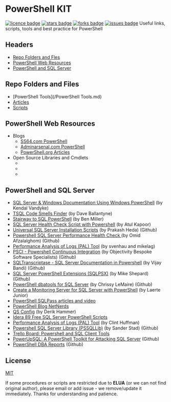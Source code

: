 # PowerShell KIT
[![licence badge]][licence]
[![stars badge]][stars]
[![forks badge]][forks]
[![issues badge]][issues]
Useful links, scripts, tools and best practice for PowerShell


## Headers
 - [Repo Folders and Fles](#repo-folders-and-files)
 - [PowerShell Web Resources](PowerShell-web-resources)
 - [PowerShell and SQL Server](powershell-and-sql-server)

## Repo Folders and Files
 - [PowerShell Tools](/PowerShell Tools.md)
 - [Articles](/Articles)
 - [Scripts](/Scripts)


## PowerShell Web Resources
 - Blogs
   - [SS64.com PowerShell](www.ss64.com/ps/)
   - [Adminarsenal.com PowerShell](http://www.adminarsenal.com/admin-arsenal-blog/category/powershell/)
   - [PowerShell.org Articles](https://powershell.org/articles/)
 - Open Source Libraries and Cmdlets
   - [excelpslib - Excel PowerShell Library]:http://excelpslib.codeplex.com/
   - [Invoke-Parallel]:https://github.com/RamblingCookieMonster/Invoke-Parallel
   - [PSExcel]:https://github.com/RamblingCookieMonster/PSExcel


## PowerShell and SQL Server
 - [SQL Server & Windows Documentation Using Windows PowerShell](https://sqlpowerdoc.codeplex.com/) (by Kendal Vandyke)
 - [TSQL Code Smells Finder](https://tsqlsmells.codeplex.com/) (by Dave Ballantyne)
 - [Stairway to SQL PowerShell](http://www.sqlservercentral.com/stairway/91327/) (by Ben Miller)
 - [SQL Server Health Check Script with Powershell](http://www.codeproject.com/Tips/848661/SQL-Server-Health-Check-Script-with-Powershell) (by Atul Kapoor)
 - [Universal SQL Server Installation Scripts](https://github.com/ktaranov/Universal-SQL-Installation-Scripts) (by Prakash Heda)  (Github)
 - [Powershell SQL Server Performance Health Check ](https://github.com/SpeedySQL/HealthCheck) (by Omid Afzalalghom) (Github)
 - [Performance Analysis of Logs (PAL) Tool](http://pal.codeplex.com/) (by svenhau and mikelag)
 - [PSCI - Powershell Continuous Integration](https://github.com/ObjectivityBSS/PSCI) (by Objectivity Bespoke Software Specialists) (Github)
 - [SQLTranscriptase - SQL Server Documentation in Powershell](https://github.com/vijaybandi/SQLTranscriptase) (by Vijay Bandi) (Github)
 - [SQL Server PowerShell Extensions (SQLPSX)](https://github.com/MikeShepard/SQLPSX) (by Mike Shepard) (Github)
 - [PowerShell dbatools for SQL Server](https://github.com/ctrlbold/dbatools) (by Chrissy LeMaire) (Github)
 - [Create a Monitoring Server for SQL Server with PowerShell](https://www.simple-talk.com/sql/database-administration/create-a-monitoring-server-for-sql-server-with-powershell/) (by Laerte Junior)
 - [PowerShell SQLPass articles and video](http://powershell.sqlpass.org/default.aspx)
 - [PowerShell Blog NetNerds](https://blog.netnerds.net/)
 - [QS Config](http://www.sqlhammer.com/qs-config/) (by Derik Hammer)
 - [Idera 89 Free SQL Server PowerShell Scripts](https://www.idera.com/productssolutions/freetools/sqlpowershellscripts)
 - [Performance Analysis of Logs (PAL) Tool](https://pal.codeplex.com/) (by Clint Huffman)
 - [Powershell SQL Server Library (PSSQLLib)](https://github.com/sanderstad/PSSQLLib) (by Sander Stad) (Github)
 - [Trello Board: Powershell and SQL Client Tools](https://trello.com/b/NEerYXUU/powershell-sql-client-tools-sqlps-ssms)
 - [PowerUpSQL: A PowerShell Toolkit for Attacking SQL Server](https://github.com/NetSPI/PowerUpSQL) (Github)
 - [PowerShell DBA Reports](https://github.com/SQLDBAWithABeard/dbareports) (Github)


## License
[MIT](/LICENSE.md)

If some procedures or scripts are restricted due to **ELUA** (or we can not find original author), please email or add issue - we remove/update it immediately.
Thanks for understanding and patience.


[licence badge]:https://img.shields.io/badge/license-MIT-blue.svg
[stars badge]:https://img.shields.io/github/stars/ktaranov/PowerShell-kit.svg
[forks badge]:https://img.shields.io/github/forks/ktaranov/PowerShell-kit.svg
[issues badge]:https://img.shields.io/github/issues/ktaranov/PowerShell-kit.svg

[licence]:https://github.com/ktaranov/PowerShell-kit/blob/master/LICENSE.md
[stars]:https://github.com/ktaranov/PowerShell-kit/stargazers
[forks]:https://github.com/ktaranov/PowerShell-kit/network
[issues]:https://github.com/ktaranov/PowerShell-kit/issues
